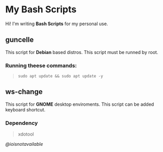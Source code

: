 # My Bash Scripts

Hi! I'm writing **Bash Scripts** for my personal use.  

## guncelle
This script for **Debian** based distros.
This script must be runned by root.
### Running theese commands:
>`sudo apt update && sudo apt update -y`

## ws-change
This script for **GNOME** desktop enviroments.
This script can be added keyboard shortcut.
### Dependency
>xdotool

_@ioisnotavailable_
